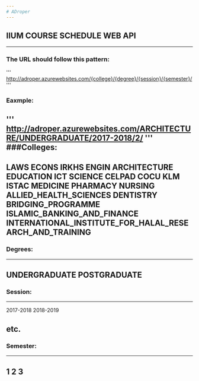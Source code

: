```yaml
---
# ADroper
---
```

## IIUM COURSE SCHEDULE WEB API
---

### The URL should follow this pattern:
'''
http://adroper.azurewebsites.com/{college}/{degree}/{session}/{semester}/
'''
### Eaxmple:
'''
http://adroper.azurewebsites.com/ARCHITECTURE/UNDERGRADUATE/2017-2018/2/
'''
###Colleges:
---
LAWS
ECONS
IRKHS
ENGIN
ARCHITECTURE
EDUCATION
ICT
SCIENCE
CELPAD
COCU
KLM
ISTAC
MEDICINE
PHARMACY
NURSING
ALLIED_HEALTH_SCIENCES
DENTISTRY
BRIDGING_PROGRAMME
ISLAMIC_BANKING_AND_FINANCE
INTERNATIONAL_INSTITUTE_FOR_HALAL_RESEARCH_AND_TRAINING
---

### Degrees:
---
UNDERGRADUATE
POSTGRADUATE 
---

### Session:
---
2017-2018
2018-2019

etc.
---

### Semester:
---
1
2
3
---
